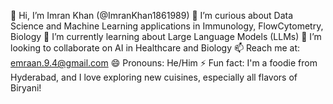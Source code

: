 👋 Hi, I’m Imran Khan (@ImranKhan1861989)
👀 I’m curious about Data Science and Machine Learning applications in Immunology, FlowCytometry, Biology
🌱 I’m currently learning about Large Language Models (LLMs)
💞️ I’m looking to collaborate on AI in Healthcare and Biology
📫 Reach me at: emraan.9.4@gmail.com
😄 Pronouns: He/Him
⚡ Fun fact: I'm a foodie from Hyderabad, and I love exploring new cuisines, especially all flavors of Biryani!

<!---
ImranKhan1861989/ImranKhan1861989 is a ✨ special ✨ repository because its `README.md` (this file) appears on your GitHub profile.
You can click the Preview link to take a look at your changes.
--->

